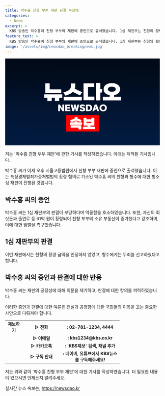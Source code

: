 ```yaml
---
title: 박수홍 친형 부부 재판 판결 부당해
categories:
  - News
excerpt: >
  KBS 방송인 박수홍이 친형 부부의 재판에 증인으로 출석했습니다. 1심 재판부는 친형의 횡령 금액을 일부만 인정하고, 형수에겐 무죄를 선고한 것으로 알려졌습니다. 박수홍은 이 판결이 부당하다며 억울함을 호소하고, 엄벌을 촉구했습니다. 또한, 자신이 번 돈으로 친형 부부의 부동산이 늘어났다고 강조했습니다. 해당 사건에 대한 제보는 전화, 이메일, 카카오톡으로 가능하며 KBS뉴스를 구독할 수 있습니다.
feature_text: >
  KBS 방송인 박수홍이 친형 부부의 재판에 증인으로 출석했습니다. 1심 재판부는 친형의 횡령 금액을 일부만 인정하고, 형수에겐 무죄를 선고한 것으로 알려졌습니다. 박수홍은 이 판결이 부당하다며 억울함을 호소하고, 엄벌을 촉구했습니다. 또한, 자신이 번 돈으로 친형 부부의 부동산이 늘어났다고 강조했습니다. 해당 사건에 대한 제보는 전화, 이메일, 카카오톡으로 가능하며 KBS뉴스를 구독할 수 있습니다.
image: '/assets/img/newsdao_breakingnews.jpg'
---
```


<p><img src="/assets/img/newsdao_breakingnews.jpg" alt="cryptoinkorea 속보" /></p>

<p>저는 '박수홍 친형 부부 재판'에 관한 기사를 작성하겠습니다. 아래는 제작된 기사입니다.</p>

<p data-ke-size="size16">박수홍 씨가 어제 오후 서울고등법원에서 친형 부부 재판에 증인으로 출석했습니다.  이는 특정경제범죄가중처벌법의 횡령 혐의로 기소된 박수홍 씨의 친형과 형수에 대한 항소심 재판이 진행된 것입니다.</p>

<h2 data-ke-size="size26">박수홍 씨의 증언</h2>

<p data-ke-size="size16">박수홍 씨는 1심 재판부의 판결이 부당하다며 억울함을 호소하였습니다. 또한, 자신의 회삿돈과 출연료 등 61억 원이 횡령되어 친형 부부의 소유 부동산이 증가했다고 강조하며, 이에 대한 엄벌을 촉구했습니다.</p>

<h2 data-ke-size="size26">1심 재판부의 판결</h2>

<p data-ke-size="size16">이번 재판에서는 친형의 횡령 금액을 인정하지 않았고, 형수에게는 무죄를 선고하였다고 합니다.</p>

<h2 data-ke-size="size26">박수홍 씨의 증언과 판결에 대한 반응</h2>

<p data-ke-size="size16">박수홍 씨는 재판의 공정성에 대해 의문을 제기하고, 판결에 대한 항의를 피력하였습니다.</p>

<p data-ke-size="size16">이러한 증언과 판결에 대한 여론은 진실과 공정함에 대한 국민들의 이목을 끄는 중요한 사안으로 다뤄져야 합니다.</p>

<table>
  <colgroup>
    <col width="56" style="width:42pt" />
    <col width="124" style="width:93pt" />
    <col width="193" style="width:145pt" />
  </colgroup>
  <tbody>
    <tr>
      <td style="text-align: center; height: 17px;"><b>제보하기</b></td>
      <td style="text-align: center;"><b>▷ 전화</b></td>
      <td style="text-align: center;"><b>: 02-781-1234, 4444</b></td>
    </tr>
    <tr>
      <td style="text-align: center; height: 17px;"><b></b></td>
      <td style="text-align: center;"><b>▷ 이메일</b></td>
      <td style="text-align: center;"><b>: kbs1234@kbs.co.kr</b></td>
    </tr>
    <tr>
      <td style="text-align: center; height: 17px;"><b></b></td>
      <td style="text-align: center;"><b>▷ 카카오톡</b></td>
      <td style="text-align: center;"><b>: 'KBS제보' 검색, 채널 추가</b></td>
    </tr>
    <tr>
      <td style="text-align: center; height: 17px;"><b></b></td>
      <td style="text-align: center;"><b>▷ 구독 안내</b></td>
      <td style="text-align: center;"><b>: 네이버, 유튜브에서 KBS뉴스를 구독해주세요!</b></td>
    </tr>
  </tbody>
</table>

<p data-ke-size="size16">저는 위와 같이 '박수홍 친형 부부 재판'에 대한 기사를 작성하였습니다. 더 필요한 내용이 있으시면 언제든지 알려주세요.</p>
실시간 뉴스 속보는, <a href="https://newsdao.kr" rel="dofollow">https://newsdao.kr</a>


